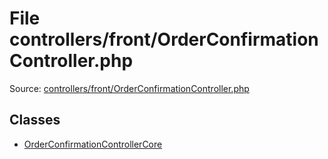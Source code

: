 File controllers/front/OrderConfirmationController.php
=========
Source: [controllers/front/OrderConfirmationController.php](https://github.com/PrestaShop/PrestaShop/blob/1.6.1.1/controllers/front/OrderConfirmationController.php)


Classes
-------

* [OrderConfirmationControllerCore](class.OrderConfirmationControllerCore)

